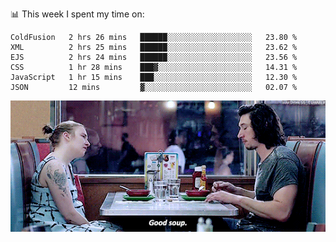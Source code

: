 📊 This week I spent my time on:
<!--START_SECTION:waka-->

```text
ColdFusion   2 hrs 26 mins   ██████░░░░░░░░░░░░░░░░░░░   23.80 %
XML          2 hrs 25 mins   ██████░░░░░░░░░░░░░░░░░░░   23.62 %
EJS          2 hrs 24 mins   ██████░░░░░░░░░░░░░░░░░░░   23.56 %
CSS          1 hr 28 mins    ███▓░░░░░░░░░░░░░░░░░░░░░   14.31 %
JavaScript   1 hr 15 mins    ███░░░░░░░░░░░░░░░░░░░░░░   12.30 %
JSON         12 mins         ▓░░░░░░░░░░░░░░░░░░░░░░░░   02.07 %
```

<!--END_SECTION:waka-->


![](goodSoup.gif)
